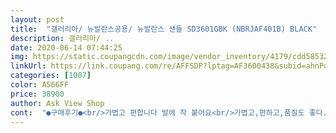 ```yaml
---
layout: post 
title:  "갤러리아/ 뉴발란스공용/ 뉴발란스 샌들 SD3601GBK (NBRJAF401B) BLACK" 
description: 갤러리아/ ..
date: 2020-06-14 07:44:25 
img: https://static.coupangcdn.com/image/vendor_inventory/4179/cdd58532d78370549325d1b5d544a4f627b5efdcb7b5e7301bd76fc54690.jpg 
linkUrl: https://link.coupang.com/re/AFFSDP?lptag=AF3600438&subid=ahnPublicAsk&pageKey=1493738705&itemId=2565361350&vendorItemId=70575526510&traceid=V0-113-a884d8a0d49841c7 
categories: [1007] 
color: A566FF 
price: 38900 
author: Ask View Shop 
cont:  "●구매후기●<br/>가볍고 편합니다 발에 착 붙어요<br/>가볍고,편하고,품질도 좋다.<br/><br/>그런데 발볼이 넓은 분들은 불편하실 것 같아요<br/>" 
---
```

